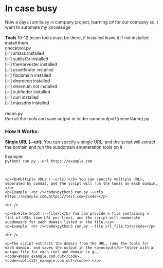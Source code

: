 # In case busy
Now a days i am busy in company project, learning c# for our company so, i want to automate my knowledge<br />
<br />
**Tools**
10-12 tecon tools must be there, if installed leave it if not installed install them <br />
checktool.py<br />
[✅] amass installed<br />
[✅] sublist3r installed<br />
[✅] theHarvester installed<br />
[✅] assetfinder installed<br />
[✅] findomain installed<br />
[✅] dnsrecon installed<br />
[✅] dnsenum not installed<br />
[✅] subfinder installed<br />
[✅] curl installed<br />
[✅] massdns installed<br />
<br />
recon.py<br />
Run all the tools and save output in folder name output/{reconName}.py<br />

<p><h3>How It Works:</h3></p>
    <p><b>Single URL (--url):</b> You can specify a single URL, and the script will extract the domain and run the subdomain enumeration tools on it.</p>
    <p>Example: <br /><code>python3 run.py --url https://example.com</code></p>
    <br />

    <p><b>Multiple URLs (--urls):</b> You can specify multiple URLs, separated by commas, and the script will run the tools on each domain.</p>
    <p>Example: <br /><code>python3 run.py --urls https://example.com,https://test.com</code></p>

    <br />

    <p><b>File Input (--file):</b> You can provide a file containing a list of URLs (one URL per line), and the script will enumerate subdomains for each domain listed in the file.</p>
    <p>Example: <br /><code>python3 run.py --file url_file.txt</code></p>

    <br />

    <p>The script extracts the domain from the URL, runs the tools for each domain, and saves the output in the <b>output</b> folder with a unique file for each tool and domain (e.g., <code>amass_example.com.out</code>, <code>sublist3r_example.com.out</code>).</p>

